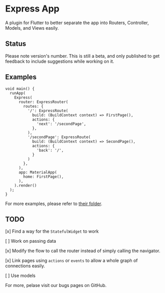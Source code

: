 # Express App

A plugin for Flutter to better separate the app into Routers, Controller, Models, and Views easily.

## Status

Please note version's number. This is still a beta, and only published to get feedback to include suggestions while working on it.

## Examples

    void main() {
      runApp(
        Express(
          router: ExpressRouter(
            routes: {
              '/': ExpressRoute(
                build: (BuildContext context) => FirstPage(),
                actions: {
                  'next': '/secondPage',
                },
              ),
              '/secondPage': ExpressRoute(
                build: (BuildContext context) => SecondPage(),
                actions: {
                  'back': '/',
                }
              )
            },
          ),
          app: MaterialApp(
            home: FirstPage(),
          ),
        ).render()
      );
    }


For more examples, please refer to [their folder](https://github.com/callingmybluff/express/tree/master/example).


## TODO
[x] Find a way for the `StatefulWidget` to work

[ ] Work on passing data

[x] Modify the flow to call the router instead of simply calling the navigator.

[x] Link pages using `actions` or `events` to allow a whole graph of connections easily.

[ ] Use models

For more, pelase visit our bugs pages on GitHub.
